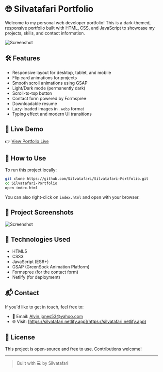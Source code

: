 # 🌐 Silvatafari Portfolio

Welcome to my personal web developer portfolio! This is a dark-themed, responsive portfolio built with HTML, CSS, and JavaScript to showcase my projects, skills, and contact information.

![Screenshot](https://i.imgur.com/1eKz1jq.png)

## 🛠️ Features

- Responsive layout for desktop, tablet, and mobile
- Flip card animations for projects
- Smooth scroll animations using GSAP
- Light/Dark mode (permanently dark)
- Scroll-to-top button
- Contact form powered by Formspree
- Downloadable resume
- Lazy-loaded images in `.webp` format
- Typing effect and modern UI transitions

## 🚀 Live Demo

👉 [View Portfolio Live](https://silvatafari.netlify.app)

## 📁 How to Use

To run this project locally:

```bash
git clone https://github.com/Silvatafari/Silvatafari-Portfolio.git
cd Silvatafari-Portfolio
open index.html
```

You can also right-click on `index.html` and open with your browser.

## 📸 Project Screenshots

![Screenshot](./images/screenshot.webp)

## 🔧 Technologies Used

- HTML5
- CSS3
- JavaScript (ES6+)
- GSAP (GreenSock Animation Platform)
- Formspree (for the contact form)
- Netlify (for deployment)

## 📬 Contact

If you'd like to get in touch, feel free to:

- 📧 Email: Alvin.jones53@yahoo.com
- 🌐 Visit: [https://silvatafari.netlify.app](https://silvatafari.netlify.app)

## 📄 License

This project is open-source and free to use. Contributions welcome!

---

> Built with 💻 by Silvatafari
